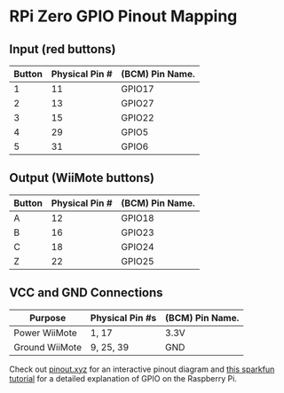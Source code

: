 # RPi Zero GPIO Pinout Mapping

## Input (red buttons)

Button | Physical Pin # | (BCM) Pin Name.
--- | --- | ---
1 | 11 | GPIO17
2 | 13 | GPIO27
3 | 15 | GPIO22 
4 | 29 | GPIO5 
5 | 31 | GPIO6 

## Output (WiiMote buttons)

Button | Physical Pin # | (BCM) Pin Name.
--- | --- | ---
A | 12 | GPIO18
B | 16 | GPIO23
C | 18 | GPIO24 
Z | 22 | GPIO25
 
## VCC and GND Connections

Purpose | Physical Pin #s | (BCM) Pin Name.
--- | --- | ---
Power WiiMote | 1, 17| 3.3V
Ground WiiMote| 9, 25, 39 | GND 

Check out [pinout.xyz](https://pinout.xyz/#) for an interactive pinout diagram and [this sparkfun tutorial](https://learn.sparkfun.com/tutorials/raspberry-gpio) for a detailed explanation of GPIO on the Raspberry Pi.
